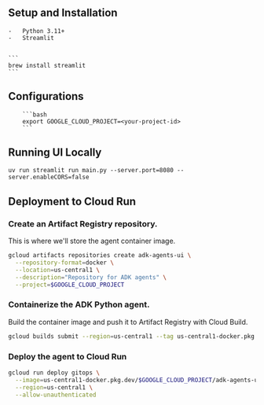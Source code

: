 ## Setup and Installation

    -   Python 3.11+
    -   Streamlit


    ```
    brew install streamlit
    ```

## Configurations

        ```bash
        export GOOGLE_CLOUD_PROJECT=<your-project-id>
        ```

## Running UI Locally

```
uv run streamlit run main.py --server.port=8080 --server.enableCORS=false
```

## Deployment to Cloud Run

### Create an Artifact Registry repository.

This is where we'll store the agent container image.

```bash
gcloud artifacts repositories create adk-agents-ui \
  --repository-format=docker \
  --location=us-central1 \
  --description="Repository for ADK agents" \
  --project=$GOOGLE_CLOUD_PROJECT
```

### Containerize the ADK Python agent. 

Build the container image and push it to Artifact Registry with Cloud Build.

```bash
gcloud builds submit --region=us-central1 --tag us-central1-docker.pkg.dev/$GOOGLE_CLOUD_PROJECT/adk-agents-ui/gitops-ui:latest
```

### Deploy the agent to Cloud Run 

```bash
gcloud run deploy gitops \
  --image=us-central1-docker.pkg.dev/$GOOGLE_CLOUD_PROJECT/adk-agents-ui/gitops-ui:latest \
  --region=us-central1 \
  --allow-unauthenticated
```